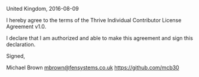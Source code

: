 United Kingdom, 2016-08-09

I hereby agree to the terms of the Thrive Individual Contributor License
Agreement v1.0.

I declare that I am authorized and able to make this agreement and sign this
declaration.

Signed,

Michael Brown mbrown@fensystems.co.uk https://github.com/mcb30
